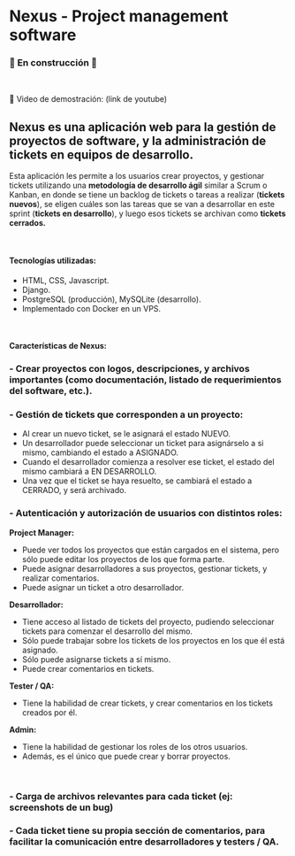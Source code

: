 # Nexus - Project management software
### 🚧 En construcción 🚧
<br>

📼 Video de demostración:
(link de youtube)

## Nexus es una aplicación web para la gestión de proyectos de software, y la administración de tickets en equipos de desarrollo.

Esta aplicación les permite a los usuarios crear proyectos, y gestionar tickets utilizando una <b>metodología de desarrollo ágil</b> similar a Scrum o Kanban, en donde se tiene 
un backlog de tickets o tareas a realizar (<b>tickets nuevos</b>), se eligen cuáles son las tareas que se van a desarrollar en este sprint (<b>tickets en desarrollo</b>), y luego esos tickets se archivan como <b>tickets cerrados.</b>

<br>

#### Tecnologías utilizadas:
- HTML, CSS, Javascript.
- Django.
- PostgreSQL (producción), MySQLite (desarrollo).
- Implementado con Docker en un VPS.

<br>

#### Características de Nexus:
### - Crear proyectos con logos, descripciones, y archivos importantes (como documentación, listado de requerimientos del software, etc.).

### - Gestión de tickets que corresponden a un proyecto:
- Al crear un nuevo ticket, se le asignará el estado NUEVO.
- Un desarrollador puede seleccionar un ticket para asignárselo a si mismo, cambiando el estado a ASIGNADO.
- Cuando el desarrollador comienza a resolver ese ticket, el estado del mismo cambiará a EN DESARROLLO.
- Una vez que el ticket se haya resuelto, se cambiará el estado a CERRADO, y será archivado.

### - Autenticación y autorización de usuarios con distintos roles:

<b>Project Manager:</b>
- Puede ver todos los proyectos que están cargados en el sistema, pero sólo puede editar los proyectos de los que forma parte.
- Puede asignar desarrolladores a sus proyectos, gestionar tickets, y realizar comentarios.
- Puede asignar un ticket a otro desarrollador.

<b>Desarrollador:</b>
- Tiene acceso al listado de tickets del proyecto, pudiendo seleccionar tickets para comenzar el desarrollo del mismo.
- Sólo puede trabajar sobre los tickets de los proyectos en los que él está asignado.
- Sólo puede asignarse tickets a sí mismo.
- Puede crear comentarios en tickets.

<b>Tester / QA:</b>
- Tiene la habilidad de crear tickets, y crear comentarios en los tickets creados por él.

<b>Admin:</b>
- Tiene la habilidad de gestionar los roles de los otros usuarios.
- Además, es el único que puede crear y borrar proyectos.
<br>

### - Carga de archivos relevantes para cada ticket (ej: screenshots de un bug)

### - Cada ticket tiene su propia sección de comentarios, para facilitar la comunicación entre desarrolladores y testers / QA.
